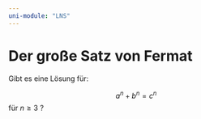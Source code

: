 ```yaml
---
uni-module: "LNS"
---
```


# Der große Satz von Fermat

Gibt es eine Lösung für:

$$a^n+b^n=c^n$$
für $n\geq3$ ?
